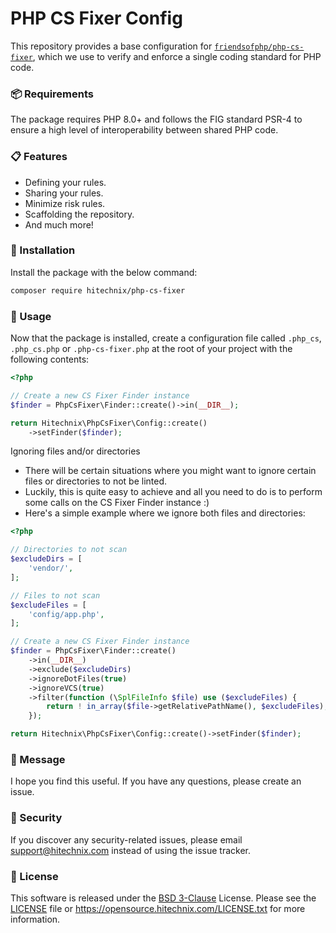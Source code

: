 # PHP CS Fixer Config

This repository provides a base configuration
for [`friendsofphp/php-cs-fixer`](http://github.com/FriendsOfPHP/PHP-CS-Fixer), which we use to verify and enforce a
single coding standard for PHP code.

### 📦 Requirements

The package requires PHP 8.0+ and follows the FIG standard PSR-4 to ensure a high level of interoperability between
shared PHP code.

### 📋 Features

- Defining your rules.
- Sharing your rules.
- Minimize risk rules.
- Scaffolding the repository.
- And much more!

### 🔧 Installation

Install the package with the below command:

```sh
composer require hitechnix/php-cs-fixer
```

### 📝 Usage

Now that the package is installed, create a configuration file called `.php_cs`, `.php_cs.php` or `.php-cs-fixer.php` at
the root of your project with the following contents:

```php
<?php

// Create a new CS Fixer Finder instance
$finder = PhpCsFixer\Finder::create()->in(__DIR__);

return Hitechnix\PhpCsFixer\Config::create()
    ->setFinder($finder);
```

Ignoring files and/or directories

- There will be certain situations where you might want to ignore certain files or directories to not be linted.
- Luckily, this is quite easy to achieve and all you need to do is to perform some calls on the CS Fixer Finder
  instance :)
- Here's a simple example where we ignore both files and directories:

```php
<?php

// Directories to not scan
$excludeDirs = [
    'vendor/',
];

// Files to not scan
$excludeFiles = [
    'config/app.php',
];

// Create a new CS Fixer Finder instance
$finder = PhpCsFixer\Finder::create()
    ->in(__DIR__)
    ->exclude($excludeDirs)
    ->ignoreDotFiles(true)
    ->ignoreVCS(true)
    ->filter(function (\SplFileInfo $file) use ($excludeFiles) {
        return ! in_array($file->getRelativePathName(), $excludeFiles);
    });

return Hitechnix\PhpCsFixer\Config::create()->setFinder($finder);
```

### 📨 Message

I hope you find this useful. If you have any questions, please create an issue.

### 🔐 Security

If you discover any security-related issues, please email support@hitechnix.com instead of using the issue tracker.

### 📖 License

This software is released under the [BSD 3-Clause][link-license] License.
Please see the [LICENSE](LICENSE) file or https://opensource.hitechnix.com/LICENSE.txt for more information.

[link-license]: https://opensource.org/license/bsd-3-clause
